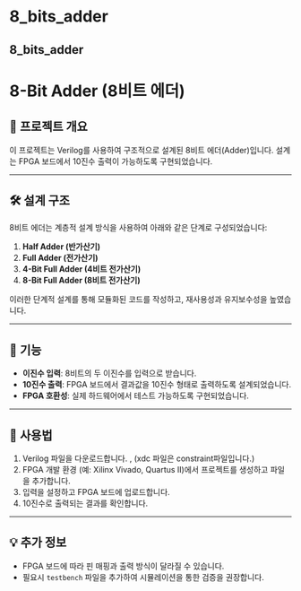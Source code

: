 # 8_bits_adder
8_bits_adder
---

# 8-Bit Adder (8비트 에더)

## 📁 프로젝트 개요
이 프로젝트는 Verilog를 사용하여 구조적으로 설계된 8비트 에더(Adder)입니다. 설계는 FPGA 보드에서 10진수 출력이 가능하도록 구현되었습니다.

---

## 🛠️ 설계 구조
8비트 에더는 계층적 설계 방식을 사용하여 아래와 같은 단계로 구성되었습니다:

1. **Half Adder (반가산기)**
2. **Full Adder (전가산기)**
3. **4-Bit Full Adder (4비트 전가산기)**
4. **8-Bit Full Adder (8비트 전가산기)**

이러한 단계적 설계를 통해 모듈화된 코드를 작성하고, 재사용성과 유지보수성을 높였습니다.

---

## 🎯 기능
- **이진수 입력**: 8비트의 두 이진수를 입력으로 받습니다.
- **10진수 출력**: FPGA 보드에서 결과값을 10진수 형태로 출력하도록 설계되었습니다.
- **FPGA 호환성**: 실제 하드웨어에서 테스트 가능하도록 구현되었습니다.

---

## 🔗 사용법
1. Verilog 파일을 다운로드합니다. , (xdc 파일은 constraint파일입니다.)
2. FPGA 개발 환경 (예: Xilinx Vivado, Quartus II)에서 프로젝트를 생성하고 파일을 추가합니다.
3. 입력을 설정하고 FPGA 보드에 업로드합니다.
4. 10진수로 출력되는 결과를 확인합니다.

---


## 💡 추가 정보
- FPGA 보드에 따라 핀 매핑과 출력 방식이 달라질 수 있습니다.
- 필요시 `testbench` 파일을 추가하여 시뮬레이션을 통한 검증을 권장합니다.
